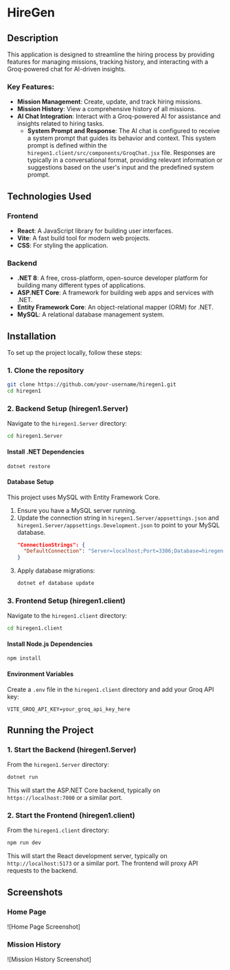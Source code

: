 # HireGen 

## Description
This application is designed to streamline the hiring process by providing features for managing missions, tracking history, and interacting with a Groq-powered chat for AI-driven insights.

### Key Features:
*   **Mission Management**: Create, update, and track hiring missions.
*   **Mission History**: View a comprehensive history of all missions.
*   **AI Chat Integration**: Interact with a Groq-powered AI for assistance and insights related to hiring tasks.
    *   **System Prompt and Response**: The AI chat is configured to receive a system prompt that guides its behavior and context. This system prompt is defined within the `hiregen1.client/src/components/GroqChat.jsx` file. Responses are typically in a conversational format, providing relevant information or suggestions based on the user's input and the predefined system prompt.

## Technologies Used

### Frontend
*   **React**: A JavaScript library for building user interfaces.
*   **Vite**: A fast build tool for modern web projects.
*   **CSS**: For styling the application.

### Backend
*   **.NET 8**: A free, cross-platform, open-source developer platform for building many different types of applications.
*   **ASP.NET Core**: A framework for building web apps and services with .NET.
*   **Entity Framework Core**: An object-relational mapper (ORM) for .NET.
*   **MySQL**: A relational database management system.

## Installation

To set up the project locally, follow these steps:

### 1. Clone the repository
```bash
git clone https://github.com/your-username/hiregen1.git
cd hiregen1
```

### 2. Backend Setup (hiregen1.Server)

Navigate to the `hiregen1.Server` directory:
```bash
cd hiregen1.Server
```

#### Install .NET Dependencies
```bash
dotnet restore
```

#### Database Setup
This project uses MySQL with Entity Framework Core.
1.  Ensure you have a MySQL server running.
2.  Update the connection string in `hiregen1.Server/appsettings.json` and `hiregen1.Server/appsettings.Development.json` to point to your MySQL database.
    ```json
    "ConnectionStrings": {
      "DefaultConnection": "Server=localhost;Port=3306;Database=hiregen1db;Uid=your_user;Pwd=your_password;"
    }
    ```
3.  Apply database migrations:
    ```bash
    dotnet ef database update
    ```

### 3. Frontend Setup (hiregen1.client)

Navigate to the `hiregen1.client` directory:
```bash
cd hiregen1.client
```

#### Install Node.js Dependencies
```bash
npm install
```

#### Environment Variables
Create a `.env` file in the `hiregen1.client` directory and add your Groq API key:
```
VITE_GROQ_API_KEY=your_groq_api_key_here
```

## Running the Project

### 1. Start the Backend (hiregen1.Server)

From the `hiregen1.Server` directory:
```bash
dotnet run
```
This will start the ASP.NET Core backend, typically on `https://localhost:7000` or a similar port.

### 2. Start the Frontend (hiregen1.client)

From the `hiregen1.client` directory:
```bash
npm run dev
```
This will start the React development server, typically on `http://localhost:5173` or a similar port. The frontend will proxy API requests to the backend.

## Screenshots

### Home Page
![Home Page Screenshot]

### Mission History
![Mission History Screenshot]

